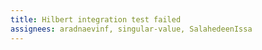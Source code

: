 ```yaml
---
title: Hilbert integration test failed
assignees: aradnaevinf, singular-value, SalahedeenIssa
---
```

